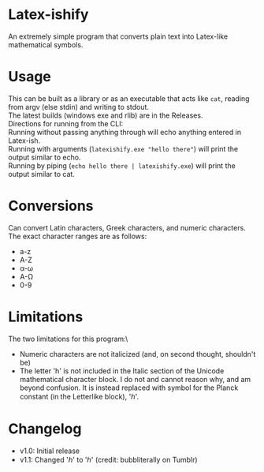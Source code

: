 # Latex-ishify
An extremely simple program that converts plain text into Latex-like mathematical symbols.

# Usage
This can be built as a library or as an executable that acts like `cat`, reading from argv (else stdin) and writing to stdout.\
The latest builds (windows exe and rlib) are in the Releases.\
Directions for running from the CLI:\
Running without passing anything through will echo anything entered in Latex-ish.\
Running with arguments (`latexishify.exe "hello there"`) will print the output similar to echo.\
Running by piping (`echo hello there | latexishify.exe`) will print the output similar to cat.

# Conversions
Can convert Latin characters, Greek characters, and numeric characters. The exact character ranges are as follows:
* a-z
* A-Z
* α-ω
* Α-Ω
* 0-9

# Limitations
The two limitations for this program:\
* Numeric characters are not italicized (and, on second thought, shouldn't be)
* The letter 'h' is not included in the Italic section of the Unicode mathematical character block. I do not and cannot reason why, and am beyond confusion. It is instead replaced with symbol for the Planck constant (in the Letterlike block), 'ℎ'.

# Changelog
* v1.0: Initial release
* v1.1: Changed '𝘩' to 'ℎ' (credit: bubbliterally on Tumblr)
